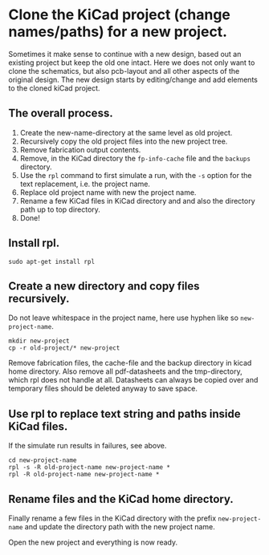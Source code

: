 # Clone the KiCad project (change names/paths) for a new project.

Sometimes it make sense to continue with a new design, based out an existing project but keep the old one intact. Here we does not only want to clone the schematics, 
but also pcb-layout and all other aspects of the original design. The new design starts by editing/change and add elements to the cloned kiCad project.

## The overall process.

1. Create the new-name-directory at the same level as old project.
2. Recursively copy the old project files into the new project tree.
3. Remove fabrication output contents.
4. Remove, in the KiCad directory the `fp-info-cache` file and the `backups` directory. 
5. Use the `rpl` command to first simulate a run, with the `-s` option for the text replacement, i.e. the project name.
6. Replace old project name with new the project name.
7. Rename a few KiCad files in KiCad directory and and also the directory path up to top directory.
8. Done!


## Install rpl.

```
sudo apt-get install rpl
```

## Create a new directory and copy files recursively.

Do not leave whitespace in the project name, here use hyphen like so `new-project-name`.

```
mkdir new-project
cp -r old-project/* new-project
```

Remove fabrication files, the cache-file and the backup directory in kicad home directory. Also remove all pdf-datasheets and the tmp-directory, which rpl does not handle at all. Datasheets can always be copied over and temporary files should be deleted anyway to save space.

## Use rpl to replace text string and paths inside KiCad files.

If the simulate run results in failures, see above.

```
cd new-project-name
rpl -s -R old-project-name new-project-name *
rpl -R old-project-name new-project-name *
```
## Rename files and the KiCad home directory.

Finally rename a few files in the KiCad directory with the prefix `new-project-name` and update the directory path with the new project name.

Open the new project and everything is now ready.